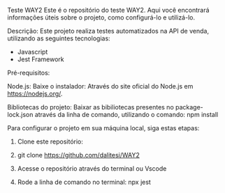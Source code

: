 Teste WAY2
Este é o repositório do teste WAY2. 
Aqui você encontrará informações úteis sobre o projeto, como configurá-lo e utilizá-lo.

Descrição:
Este projeto realiza testes automatizados na API de venda, utilizando as seguintes tecnologias:

- Javascript
- Jest Framework

Pré-requisitos:

Node.js:
Baixe o instalador:
Através do site oficial do Node.js em https://nodejs.org/.

Bibliotecas do projeto:
Baixar as bibiliotecas presentes no package-lock.json através da linha de comando, utilizando o comando: npm install


Para configurar o projeto em sua máquina local, siga estas etapas:

1. Clone este repositório:

2. git clone https://github.com/dalitesi/WAY2

3. Acesse o repositório através do terminal ou Vscode

4. Rode a linha de comando no terminal: npx jest


